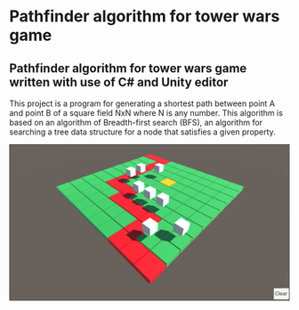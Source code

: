 # Pathfinder algorithm for tower wars game
## Pathfinder algorithm for tower wars game written with use of C# and Unity editor


This project is a program for generating a shortest path between point A and point B of a square field NxN where N is any number. This algorithm is based on an algorithm of Breadth-first search (BFS), an algorithm for searching a tree data structure for a node that satisfies a given property.

![alt text](https://github.com/renat3424/PathFinder-algorithm-for-Tower-wars-game/blob/master/%D0%91%D0%B5%D0%B7%D1%8B%D0%BC%D1%8F%D0%BD%D0%BD%D1%8B%D0%B9.png)
